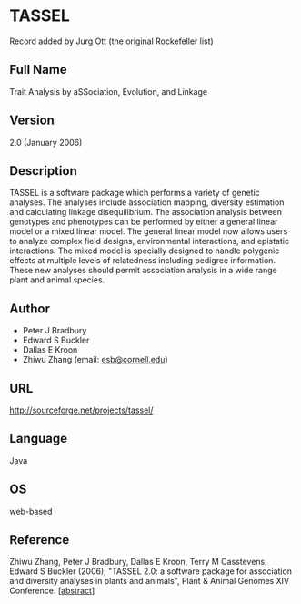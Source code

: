 # TASSEL
Record added by Jurg Ott (the original Rockefeller list)

## Full Name
Trait Analysis by aSSociation, Evolution, and Linkage

## Version
2.0 (January 2006)

## Description
TASSEL is a software package which performs a variety of genetic analyses. The analyses include association mapping, diversity estimation and calculating linkage disequilibrium. The association analysis between genotypes and phenotypes can be performed by either a general linear model or a mixed linear model. The general linear model now allows users to analyze complex field designs, environmental interactions, and epistatic interactions. The mixed model is specially designed to handle polygenic effects at multiple levels of relatedness including pedigree information. These new analyses should permit association analysis in a wide range plant and animal species.

## Author
* Peter J Bradbury
* Edward S Buckler
* Dallas E Kroon
* Zhiwu Zhang (email: esb@cornell.edu)

## URL
http://sourceforge.net/projects/tassel/

## Language
Java

## OS
web-based

## Reference
Zhiwu Zhang, Peter J Bradbury, Dallas E Kroon, Terry M Casstevens, Edward S Buckler (2006), "TASSEL 2.0: a software package for association and diversity analyses in plants and animals", Plant & Animal Genomes XIV Conference. [[abstract](http://www.intl-pag.org/14/abstracts/PAG14_C012.html)]